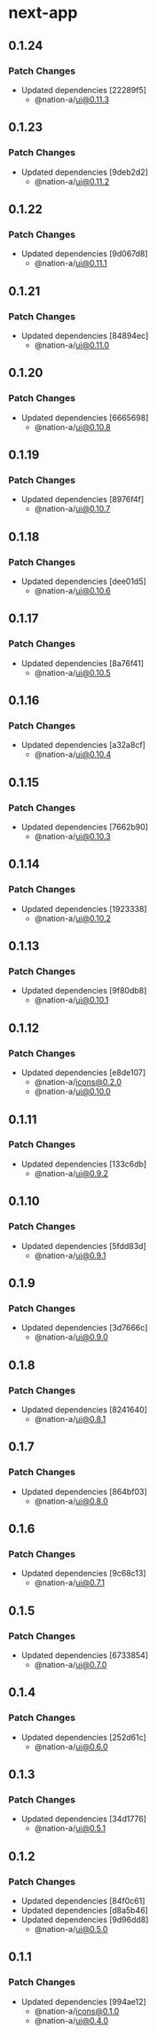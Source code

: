 # next-app

## 0.1.24

### Patch Changes

- Updated dependencies [22289f5]
  - @nation-a/ui@0.11.3

## 0.1.23

### Patch Changes

- Updated dependencies [9deb2d2]
  - @nation-a/ui@0.11.2

## 0.1.22

### Patch Changes

- Updated dependencies [9d067d8]
  - @nation-a/ui@0.11.1

## 0.1.21

### Patch Changes

- Updated dependencies [84894ec]
  - @nation-a/ui@0.11.0

## 0.1.20

### Patch Changes

- Updated dependencies [6665698]
  - @nation-a/ui@0.10.8

## 0.1.19

### Patch Changes

- Updated dependencies [8976f4f]
  - @nation-a/ui@0.10.7

## 0.1.18

### Patch Changes

- Updated dependencies [dee01d5]
  - @nation-a/ui@0.10.6

## 0.1.17

### Patch Changes

- Updated dependencies [8a76f41]
  - @nation-a/ui@0.10.5

## 0.1.16

### Patch Changes

- Updated dependencies [a32a8cf]
  - @nation-a/ui@0.10.4

## 0.1.15

### Patch Changes

- Updated dependencies [7662b90]
  - @nation-a/ui@0.10.3

## 0.1.14

### Patch Changes

- Updated dependencies [1923338]
  - @nation-a/ui@0.10.2

## 0.1.13

### Patch Changes

- Updated dependencies [9f80db8]
  - @nation-a/ui@0.10.1

## 0.1.12

### Patch Changes

- Updated dependencies [e8de107]
  - @nation-a/icons@0.2.0
  - @nation-a/ui@0.10.0

## 0.1.11

### Patch Changes

- Updated dependencies [133c6db]
  - @nation-a/ui@0.9.2

## 0.1.10

### Patch Changes

- Updated dependencies [5fdd83d]
  - @nation-a/ui@0.9.1

## 0.1.9

### Patch Changes

- Updated dependencies [3d7666c]
  - @nation-a/ui@0.9.0

## 0.1.8

### Patch Changes

- Updated dependencies [8241640]
  - @nation-a/ui@0.8.1

## 0.1.7

### Patch Changes

- Updated dependencies [864bf03]
  - @nation-a/ui@0.8.0

## 0.1.6

### Patch Changes

- Updated dependencies [9c68c13]
  - @nation-a/ui@0.7.1

## 0.1.5

### Patch Changes

- Updated dependencies [6733854]
  - @nation-a/ui@0.7.0

## 0.1.4

### Patch Changes

- Updated dependencies [252d61c]
  - @nation-a/ui@0.6.0

## 0.1.3

### Patch Changes

- Updated dependencies [34d1776]
  - @nation-a/ui@0.5.1

## 0.1.2

### Patch Changes

- Updated dependencies [84f0c61]
- Updated dependencies [d8a5b46]
- Updated dependencies [9d96dd8]
  - @nation-a/ui@0.5.0

## 0.1.1

### Patch Changes

- Updated dependencies [994ae12]
  - @nation-a/icons@0.1.0
  - @nation-a/ui@0.4.0
